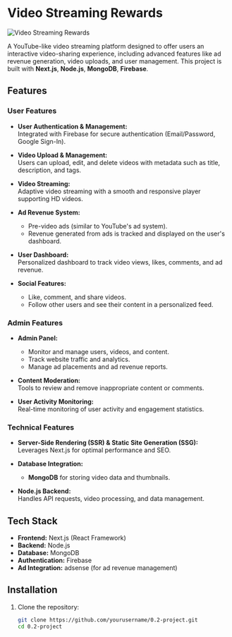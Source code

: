 # Video Streaming Rewards

![Video Streaming Rewards](https://img.shields.io/badge/Video%20Streaming%20Rewards-Next.js%20%7C%20Node.js%20%7C%20MongoDB%20%7C%20Firebase-blue)

A YouTube-like video streaming platform designed to offer users an interactive video-sharing experience, including advanced features like ad revenue generation, video uploads, and user management. This project is built with **Next.js**, **Node.js**, **MongoDB**, **Firebase**.

## Features

### User Features
- **User Authentication & Management:**  
  Integrated with Firebase for secure authentication (Email/Password, Google Sign-In).
  
- **Video Upload & Management:**  
  Users can upload, edit, and delete videos with metadata such as title, description, and tags.

- **Video Streaming:**  
  Adaptive video streaming with a smooth and responsive player supporting HD videos.

- **Ad Revenue System:**  
  - Pre-video ads (similar to YouTube's ad system).
  - Revenue generated from ads is tracked and displayed on the user's dashboard.

- **User Dashboard:**  
  Personalized dashboard to track video views, likes, comments, and ad revenue.

- **Social Features:**  
  - Like, comment, and share videos.
  - Follow other users and see their content in a personalized feed.

### Admin Features
- **Admin Panel:**  
  - Monitor and manage users, videos, and content.
  - Track website traffic and analytics.
  - Manage ad placements and ad revenue reports.

- **Content Moderation:**  
  Tools to review and remove inappropriate content or comments.

- **User Activity Monitoring:**  
  Real-time monitoring of user activity and engagement statistics.

### Technical Features
- **Server-Side Rendering (SSR) & Static Site Generation (SSG):**  
  Leverages Next.js for optimal performance and SEO.

- **Database Integration:**  
  - **MongoDB** for storing video data and thumbnails.


- **Node.js Backend:**  
  Handles API requests, video processing, and data management.


## Tech Stack
- **Frontend:** Next.js (React Framework)
- **Backend:** Node.js
- **Database:** MongoDB
- **Authentication:** Firebase
- **Ad Integration:** adsense (for ad revenue management)

## Installation

1. Clone the repository:
   ```bash
   git clone https://github.com/yourusername/0.2-project.git
   cd 0.2-project
